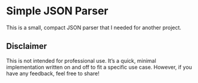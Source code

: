 # Simple JSON Parser

This is a small, compact JSON parser that I needed for another project.

## Disclaimer

This is not intended for professional use. It’s a quick, minimal implementation written on and off to fit a specific use case. However, if you have any feedback, feel free to share!
